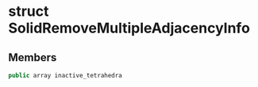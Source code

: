 # struct SolidRemoveMultipleAdjacencyInfo


## Members

```cpp
public array inactive_tetrahedra

```



